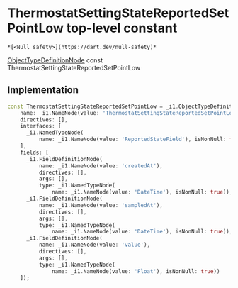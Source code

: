 


# ThermostatSettingStateReportedSetPointLow top-level constant






    *[<Null safety>](https://dart.dev/null-safety)*


[ObjectTypeDefinitionNode](https://pub.dev/documentation/gql/0.13.0/ast/ObjectTypeDefinitionNode-class.html) const ThermostatSettingStateReportedSetPointLow
  







## Implementation

```dart
const ThermostatSettingStateReportedSetPointLow = _i1.ObjectTypeDefinitionNode(
    name: _i1.NameNode(value: 'ThermostatSettingStateReportedSetPointLow'),
    directives: [],
    interfaces: [
      _i1.NamedTypeNode(
          name: _i1.NameNode(value: 'ReportedStateField'), isNonNull: false)
    ],
    fields: [
      _i1.FieldDefinitionNode(
          name: _i1.NameNode(value: 'createdAt'),
          directives: [],
          args: [],
          type: _i1.NamedTypeNode(
              name: _i1.NameNode(value: 'DateTime'), isNonNull: true)),
      _i1.FieldDefinitionNode(
          name: _i1.NameNode(value: 'sampledAt'),
          directives: [],
          args: [],
          type: _i1.NamedTypeNode(
              name: _i1.NameNode(value: 'DateTime'), isNonNull: true)),
      _i1.FieldDefinitionNode(
          name: _i1.NameNode(value: 'value'),
          directives: [],
          args: [],
          type: _i1.NamedTypeNode(
              name: _i1.NameNode(value: 'Float'), isNonNull: true))
    ]);
```








